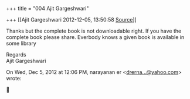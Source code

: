 +++
title = "004 Ajit Gargeshwari"

+++
[[Ajit Gargeshwari	2012-12-05, 13:50:58 [Source](https://groups.google.com/g/bvparishat/c/jb0MN-IGwbs)]]



Thanks but the complete book is not downloadable right. If you have the complete book please share. Everbody knows a given book is available in some library  
  
Regards  
Ajit Gargeshwari  
  
  

On Wed, Dec 5, 2012 at 12:06 PM, narayanan er \<[drerna...@yahoo.com]()\> wrote:  



